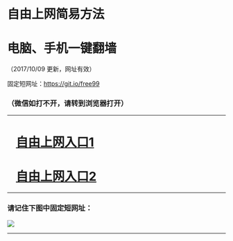 ﻿# 自由上网简易方法

# 电脑、手机一键翻墙

（2017/10/09 更新，网址有效）

固定短网址：https://git.io/free99

### （微信如打不开，请转到浏览器打开）


***





# &nbsp;&nbsp; <a href="http://ft551928255.fwq-tz-1001.info/fwqtz01.html?t=100900120708 " target="_blank">自由上网入口1</a>
# &nbsp;&nbsp; <a href="http://ft2488524435.fwq-tz-1002.info/fwqtz02.html?t=100900131805 " target="_blank">自由上网入口2</a>
***

### 请记住下图中固定短网址：

<img src="https://s3-us-west-2.amazonaws.com/fwq-1001/yjfq-20170905okok.png" /> 


***


